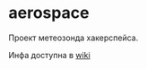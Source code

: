# aerospace
Проект метеозонда хакерспейса.

Инфа доступна в [wiki](https://github.com/b4ck5p4c3/aerospace/wiki)
